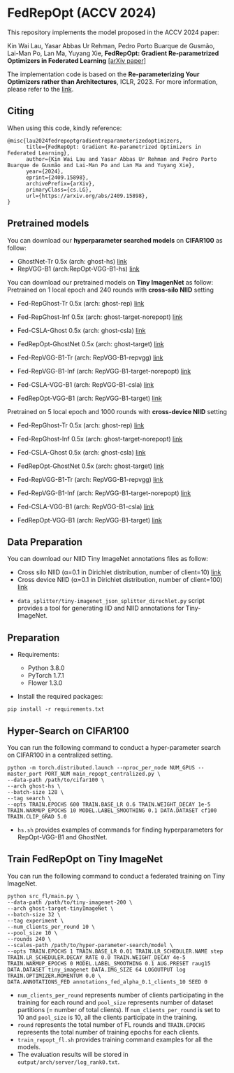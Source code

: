 # FedRepOpt (ACCV 2024)

This repository implements the model proposed in the ACCV 2024 paper:

Kin Wai Lau, Yasar Abbas Ur Rehman, Pedro Porto Buarque de Gusmão, Lai-Man Po, Lan Ma, Yuyang Xie, **FedRepOpt: Gradient Re-parametrized Optimizers in Federated Learning** [[arXiv paper]](https://arxiv.org/abs/2409.15898)

The implementation code is based on the **Re-parameterizing Your Optimizers rather than Architectures**, ICLR, 2023. For more information, please refer to the [link](https://github.com/DingXiaoH/RepOptimizers).

## Citing

When using this code, kindly reference:

```
@misc{lau2024fedrepoptgradientreparameterizedoptimizers,
      title={FedRepOpt: Gradient Re-parametrized Optimizers in Federated Learning}, 
      author={Kin Wai Lau and Yasar Abbas Ur Rehman and Pedro Porto Buarque de Gusmão and Lai-Man Po and Lan Ma and Yuyang Xie},
      year={2024},
      eprint={2409.15898},
      archivePrefix={arXiv},
      primaryClass={cs.LG},
      url={https://arxiv.org/abs/2409.15898}, 
}
```

## Pretrained models
You can download our **hyperparameter searched models** on **CIFAR100** as follow:
- GhostNet-Tr 0.5x (arch: ghost-hs) [link](https://portland-my.sharepoint.com/:f:/g/personal/kinwailau6-c_my_cityu_edu_hk/El031zqYQJlNhENVTTaB0wQBWEzELhH6RxUkxdPx_j46Bg?e=Opp7Jz)
- RepVGG-B1 (arch:RepOpt-VGG-B1-hs) [link](https://portland-my.sharepoint.com/:f:/g/personal/kinwailau6-c_my_cityu_edu_hk/EmyxljNO_VhFvYpeCP5yLZ8BlQosG82WPFqT_WAM_-8erQ?e=aZEonT)


You can download our pretrained models on **Tiny ImagenNet** as follow:
Pretrained on 1 local epoch and 240 rounds with **cross-silo NIID** setting
- Fed-RepGhost-Tr 0.5x (arch: ghost-rep) [link](https://portland-my.sharepoint.com/:f:/g/personal/kinwailau6-c_my_cityu_edu_hk/EnS5vyOHtWxCq_aTKh5zB-IBuwORMB_UZSxi8wL88GelsA?e=uJPlfU)
- Fed-RepGhost-Inf 0.5x (arch: ghost-target-norepopt) [link](https://portland-my.sharepoint.com/:f:/g/personal/kinwailau6-c_my_cityu_edu_hk/EjJ4eLKNJLxBkRWhvkuBX9QB2x6aOrX0yjMwV7FDvkU81Q?e=gTypBU)
- Fed-CSLA-Ghost 0.5x (arch: ghost-csla) [link](https://portland-my.sharepoint.com/:f:/g/personal/kinwailau6-c_my_cityu_edu_hk/EpQimq4m-LJAk6nsZLkajW8BQ4lLny0KDDWw0ugMOv0low?e=BHyrgD)
- FedRepOpt-GhostNet 0.5x (arch: ghost-target) [link](https://portland-my.sharepoint.com/:f:/g/personal/kinwailau6-c_my_cityu_edu_hk/Em8zwl41N1RMqhpu-YJgTAUBqwMx3mT2nvPBE4-FH_eNYg?e=9C0kcC)

- Fed-RepVGG-B1-Tr (arch: RepVGG-B1-repvgg) [link](https://portland-my.sharepoint.com/:f:/g/personal/kinwailau6-c_my_cityu_edu_hk/EvV9sp_jDqpNj4v_N7Myea0BPX2dDphS50MsmzRT4zzSWA?e=kYeteR)
- Fed-RepVGG-B1-Inf (arch: RepVGG-B1-target-norepopt) [link](https://portland-my.sharepoint.com/:f:/g/personal/kinwailau6-c_my_cityu_edu_hk/Ej8YlHfu9SBKmjY1Dkb838wBlXQD_PGvSNBCyOMBSrNnRQ?e=fK068t)
- Fed-CSLA-VGG-B1 (arch: RepVGG-B1-csla) [link](https://portland-my.sharepoint.com/:f:/g/personal/kinwailau6-c_my_cityu_edu_hk/ErLWqdjF7rlLhKFubTnooA0B_KGNLe2gL1nesDgexlkzmQ?e=6EhGI8)
- FedRepOpt-VGG-B1 (arch: RepVGG-B1-target) [link](https://portland-my.sharepoint.com/:f:/g/personal/kinwailau6-c_my_cityu_edu_hk/Eq2WDh2W2GlAlh82BS0ViSsB2gdANrcyiNglugFt5DkHiw?e=lqR4Xo)

Pretrained on 5 local epoch and 1000 rounds with **cross-device NIID** setting
- Fed-RepGhost-Tr 0.5x (arch: ghost-rep) [link](https://portland-my.sharepoint.com/:f:/g/personal/kinwailau6-c_my_cityu_edu_hk/EjgsygZWzolElYlDY_REUB0BBSNKWNc0MHypZO_ZfX3v0A?e=b0CyUo)
- Fed-RepGhost-Inf 0.5x (arch: ghost-target-norepopt) [link](https://portland-my.sharepoint.com/:f:/g/personal/kinwailau6-c_my_cityu_edu_hk/Ej5K5OK2vt5InYHq_z846dUB6Qcf1kvuRPSrsSX5HmwzzQ?e=gDa2dX)
- Fed-CSLA-Ghost 0.5x (arch: ghost-csla) [link](https://portland-my.sharepoint.com/:f:/g/personal/kinwailau6-c_my_cityu_edu_hk/EiaHbW6rdDRKiz3vlfiUmQEBEB4Z8eHXdjnZdl2awOwY1A?e=YEW107)
- FedRepOpt-GhostNet 0.5x (arch: ghost-target) [link](https://portland-my.sharepoint.com/:f:/g/personal/kinwailau6-c_my_cityu_edu_hk/Eg0Ay1s5uwFLgp07aVKsm-kBa3VLJFXwNpmHubfVh4TZNg?e=4ORCMS)

- Fed-RepVGG-B1-Tr (arch: RepVGG-B1-repvgg) [link](https://portland-my.sharepoint.com/:f:/g/personal/kinwailau6-c_my_cityu_edu_hk/EqrTlb5whpRHgctSpqQViOAB1xEHSM1uF7Zs01DtPku-ug?e=ALkDTG)
- Fed-RepVGG-B1-Inf (arch: RepVGG-B1-target-norepopt) [link](https://portland-my.sharepoint.com/:f:/g/personal/kinwailau6-c_my_cityu_edu_hk/Eq1HajR9X29Dgi7mchrOxW0Bku1aNxlrK0Hh9WYdh6sj7g?e=KhmysH)
- Fed-CSLA-VGG-B1 (arch: RepVGG-B1-csla) [link](https://portland-my.sharepoint.com/:f:/g/personal/kinwailau6-c_my_cityu_edu_hk/EmcEM8L5RGtNri_U98EAMBABKPMcSVUOxf3OnG8G7P_Rgw?e=VgrEag)
- FedRepOpt-VGG-B1 (arch: RepVGG-B1-target) [link](https://portland-my.sharepoint.com/:f:/g/personal/kinwailau6-c_my_cityu_edu_hk/EnPBjdnsGoVBgSY6Pl4_3icBKbhzjv6gTZJ4rMBjf3fhyQ?e=JdNegq)

## Data Preparation
You can download our NIID Tiny ImageNet annotations files as follow:
- Cross silo NIID (&alpha;=0.1 in Dirichlet distribution, number of client=10) [link](https://portland-my.sharepoint.com/:f:/g/personal/kinwailau6-c_my_cityu_edu_hk/Ep4Obqb1EYRItejHt4EZmQABCmYebaLf3-SxfUO51_SA0w?e=GWvPqJ)
- Cross device NIID (&alpha;=0.1 in Dirichlet distribution, number of client=100) [link](https://portland-my.sharepoint.com/:u:/g/personal/kinwailau6-c_my_cityu_edu_hk/EY2Gqx5p08hBqF9LR3ngxnYBsPfPuT9XUL3XM_nwhLWM8A?e=8hM2dU)

* `data_splitter/tiny-imagenet_json_splitter_direchlet.py` script provides a tool for generating IID and NIID annotations for Tiny-ImageNet.

## Preparation
* Requirements:
  * Python 3.8.0
  * PyTorch 1.7.1
  * Flower 1.3.0

* Install the required packages:
```
pip install -r requirements.txt
```

## Hyper-Search on CIFAR100
You can run the following command to conduct a hyper-parameter search on CIFAR100 in a centralized setting.
```
python -m torch.distributed.launch --nproc_per_node NUM_GPUS --master_port PORT_NUM main_repopt_centralized.py \
--data-path /path/to/cifar100 \
--arch ghost-hs \
--batch-size 128 \
--tag search \
--opts TRAIN.EPOCHS 600 TRAIN.BASE_LR 0.6 TRAIN.WEIGHT_DECAY 1e-5 TRAIN.WARMUP_EPOCHS 10 MODEL.LABEL_SMOOTHING 0.1 DATA.DATASET cf100 TRAIN.CLIP_GRAD 5.0
```
* `hs.sh` provides examples of commands for finding hyperparameters for RepOpt-VGG-B1 and GhostNet.

## Train FedRepOpt on Tiny ImageNet
You can run the following command to conduct a federated training on Tiny ImageNet.
```
python src_fl/main.py \
--data-path /path/to/tiny-imagenet-200 \
--arch ghost-target-tinyImageNet \
--batch-size 32 \
--tag experiment \
--num_clients_per_round 10 \
--pool_size 10 \
--rounds 240 \
--scales-path /path/to/hyper-parameter-search/model \
--opts TRAIN.EPOCHS 1 TRAIN.BASE_LR 0.01 TRAIN.LR_SCHEDULER.NAME step TRAIN.LR_SCHEDULER.DECAY_RATE 0.0 TRAIN.WEIGHT_DECAY 4e-5 TRAIN.WARMUP_EPOCHS 0 MODEL.LABEL_SMOOTHING 0.1 AUG.PRESET raug15 DATA.DATASET tiny_imagenet DATA.IMG_SIZE 64 LOGOUTPUT log TRAIN.OPTIMIZER.MOMENTUM 0.0 \
DATA.ANNOTATIONS_FED annotations_fed_alpha_0.1_clients_10 SEED 0
```
* `num_clients_per_round` represents number of clients participating in the training for each round and `pool_size` represents number of dataset partitions (= number of total clients). If `num_clients_per_round` is set to 10 and `pool_size` is 10, all the clients participate in the training.
* `round` represents the total number of FL rounds and `TRAIN.EPOCHS` represents the total number of training epochs for each clients.
* `train_repopt_fl.sh` provides training command examples for all the models.
* The evaluation results will be stored in `output/arch/server/log_rank0.txt`.



